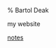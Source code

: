 % Bartol Deak

my website

[notes](/notes)

<!--
https://git.bdeak.net
https://linx.bdeak.net
https://posthog.bdeak.net
-->
